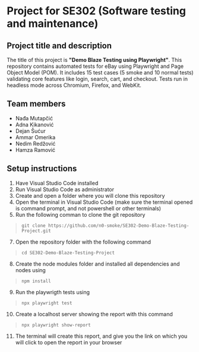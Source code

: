 # Project for SE302 (Software testing and maintenance)
## Project title and description
The title of this project is **"Demo Blaze Testing using Playwright"**.
This repository contains automated tests for eBay using Playwright and Page Object Model (POM). It includes 15 test cases (5 smoke and 10 normal tests) validating core features like login, search, cart, and checkout. Tests run in headless mode across Chromium, Firefox, and WebKit.
## Team members
- Nađa Mutapčić
- Adna Kikanović
- Dejan Šućur
- Ammar Omerika
- Nedim Redžović
- Hamza Ramović
## Setup instructions
1. Have Visual Studio Code installed
2. Run Visual Studio Code as administrator
3. Create and open a folder where you will clone this repository
4. Open the terminal in Visual Studio Code (make sure the terminal opened is command prompt, and not powershell or other terminals)
5. Run the following comman to clone the git repository
> `git clone https://github.com/n0-smoke/SE302-Demo-Blaze-Testing-Project.git`
7. Open the repository folder with the following command
> `cd SE302-Demo-Blaze-Testing-Project`
8. Create the node modules folder and installed all dependencies and nodes using
> `npm install`
9. Run the playwrigth tests using
> `npx playwright test`
10. Create a localhost server showing the report with this command
> `npx playwright show-report`
11. The terminal will create this report, and give you the link on which you will click to open the report in your browser
